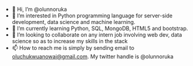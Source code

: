 - 👋 Hi, I’m @olunnoruka
- 👀 I’m interested in Python programming language for server-side development, data science and machine learning.
- 🌱 I’m currently learning Python, SQL, MongoDB, HTML5 and bootstrap.
- 💞️ I’m looking to collaborate on any intern job involving web dev, data science so as to increase my skills in the stack
- 📫 How to reach me is simply by sending email to oluchukwuanowai@gmail.com. My twitter handle is @olunnoruka

<!---
olunnoruka/olunnoruka is a ✨ special ✨ repository because its `README.md` (this file) appears on your GitHub profile.
You can click the Preview link to take a look at your changes.
--->
